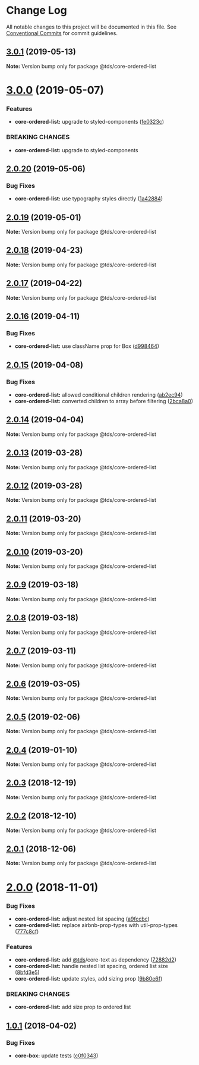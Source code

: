 # Change Log

All notable changes to this project will be documented in this file.
See [Conventional Commits](https://conventionalcommits.org) for commit guidelines.

## [3.0.1](https://github.com/telusdigital/tds/compare/@tds/core-ordered-list@3.0.0...@tds/core-ordered-list@3.0.1) (2019-05-13)

**Note:** Version bump only for package @tds/core-ordered-list





# [3.0.0](https://github.com/telusdigital/tds/compare/@tds/core-ordered-list@2.0.20...@tds/core-ordered-list@3.0.0) (2019-05-07)


### Features

* **core-ordered-list:** upgrade to styled-components ([fe0323c](https://github.com/telusdigital/tds/commit/fe0323c))


### BREAKING CHANGES

* **core-ordered-list:** upgrade to styled-components





## [2.0.20](https://github.com/telusdigital/tds/compare/@tds/core-ordered-list@2.0.19...@tds/core-ordered-list@2.0.20) (2019-05-06)


### Bug Fixes

* **core-ordered-list:** use typography styles directly ([1a42884](https://github.com/telusdigital/tds/commit/1a42884))





## [2.0.19](https://github.com/telusdigital/tds/compare/@tds/core-ordered-list@2.0.18...@tds/core-ordered-list@2.0.19) (2019-05-01)

**Note:** Version bump only for package @tds/core-ordered-list





## [2.0.18](https://github.com/telusdigital/tds/compare/@tds/core-ordered-list@2.0.17...@tds/core-ordered-list@2.0.18) (2019-04-23)

**Note:** Version bump only for package @tds/core-ordered-list





## [2.0.17](https://github.com/telusdigital/tds/compare/@tds/core-ordered-list@2.0.16...@tds/core-ordered-list@2.0.17) (2019-04-22)

**Note:** Version bump only for package @tds/core-ordered-list





## [2.0.16](https://github.com/telusdigital/tds/compare/@tds/core-ordered-list@2.0.15...@tds/core-ordered-list@2.0.16) (2019-04-11)


### Bug Fixes

* **core-ordered-list:** use className prop for Box ([d998464](https://github.com/telusdigital/tds/commit/d998464))





## [2.0.15](https://github.com/telusdigital/tds/compare/@tds/core-ordered-list@2.0.14...@tds/core-ordered-list@2.0.15) (2019-04-08)


### Bug Fixes

* **core-ordered-list:** allowed conditional children rendering ([ab2ec94](https://github.com/telusdigital/tds/commit/ab2ec94))
* **core-ordered-list:** converted children to array before filtering ([2bca8a0](https://github.com/telusdigital/tds/commit/2bca8a0))





## [2.0.14](https://github.com/telusdigital/tds/compare/@tds/core-ordered-list@2.0.13...@tds/core-ordered-list@2.0.14) (2019-04-04)

**Note:** Version bump only for package @tds/core-ordered-list





## [2.0.13](https://github.com/telusdigital/tds/compare/@tds/core-ordered-list@2.0.12...@tds/core-ordered-list@2.0.13) (2019-03-28)

**Note:** Version bump only for package @tds/core-ordered-list





## [2.0.12](https://github.com/telusdigital/tds/compare/@tds/core-ordered-list@2.0.11...@tds/core-ordered-list@2.0.12) (2019-03-28)

**Note:** Version bump only for package @tds/core-ordered-list





## [2.0.11](https://github.com/telusdigital/tds/compare/@tds/core-ordered-list@2.0.10...@tds/core-ordered-list@2.0.11) (2019-03-20)

**Note:** Version bump only for package @tds/core-ordered-list





## [2.0.10](https://github.com/telusdigital/tds/compare/@tds/core-ordered-list@2.0.9...@tds/core-ordered-list@2.0.10) (2019-03-20)

**Note:** Version bump only for package @tds/core-ordered-list





## [2.0.9](https://github.com/telusdigital/tds/compare/@tds/core-ordered-list@2.0.8...@tds/core-ordered-list@2.0.9) (2019-03-18)

**Note:** Version bump only for package @tds/core-ordered-list





## [2.0.8](https://github.com/telusdigital/tds/compare/@tds/core-ordered-list@2.0.7...@tds/core-ordered-list@2.0.8) (2019-03-18)

**Note:** Version bump only for package @tds/core-ordered-list





## [2.0.7](https://github.com/telusdigital/tds/compare/@tds/core-ordered-list@2.0.6...@tds/core-ordered-list@2.0.7) (2019-03-11)

**Note:** Version bump only for package @tds/core-ordered-list





## [2.0.6](https://github.com/telusdigital/tds/compare/@tds/core-ordered-list@2.0.5...@tds/core-ordered-list@2.0.6) (2019-03-05)

**Note:** Version bump only for package @tds/core-ordered-list





## [2.0.5](https://github.com/telusdigital/tds/compare/@tds/core-ordered-list@2.0.4...@tds/core-ordered-list@2.0.5) (2019-02-06)

**Note:** Version bump only for package @tds/core-ordered-list





## [2.0.4](https://github.com/telusdigital/tds/compare/@tds/core-ordered-list@2.0.3...@tds/core-ordered-list@2.0.4) (2019-01-10)

**Note:** Version bump only for package @tds/core-ordered-list

<a name="2.0.3"></a>

## [2.0.3](https://github.com/telusdigital/tds/compare/@tds/core-ordered-list@2.0.2...@tds/core-ordered-list@2.0.3) (2018-12-19)

**Note:** Version bump only for package @tds/core-ordered-list

<a name="2.0.2"></a>

## [2.0.2](https://github.com/telusdigital/tds/compare/@tds/core-ordered-list@2.0.1...@tds/core-ordered-list@2.0.2) (2018-12-10)

**Note:** Version bump only for package @tds/core-ordered-list

<a name="2.0.1"></a>

## [2.0.1](https://github.com/telusdigital/tds/compare/@tds/core-ordered-list@2.0.0...@tds/core-ordered-list@2.0.1) (2018-12-06)

**Note:** Version bump only for package @tds/core-ordered-list

<a name="2.0.0"></a>

# [2.0.0](https://github.com/telusdigital/tds/compare/@tds/core-ordered-list@1.0.1...@tds/core-ordered-list@2.0.0) (2018-11-01)

### Bug Fixes

- **core-ordered-list:** adjust nested list spacing ([a9fccbc](https://github.com/telusdigital/tds/commit/a9fccbc))
- **core-ordered-list:** replace airbnb-prop-types with util-prop-types ([777c8cf](https://github.com/telusdigital/tds/commit/777c8cf))

### Features

- **core-ordered-list:** add [@tds](https://github.com/tds)/core-text as dependency ([72882d2](https://github.com/telusdigital/tds/commit/72882d2))
- **core-ordered-list:** handle nested list spacing, ordered list size ([8bfd3e5](https://github.com/telusdigital/tds/commit/8bfd3e5))
- **core-ordered-list:** update styles, add sizing prop ([9b80e6f](https://github.com/telusdigital/tds/commit/9b80e6f))

### BREAKING CHANGES

- **core-ordered-list:** add size prop to ordered list

<a name="1.0.1"></a>

## [1.0.1](https://github.com/telusdigital/tds/compare/@tds/core-ordered-list@1.0.0...@tds/core-ordered-list@1.0.1) (2018-04-02)

### Bug Fixes

- **core-box:** update tests ([c0f0343](https://github.com/telusdigital/tds/commit/c0f0343))
